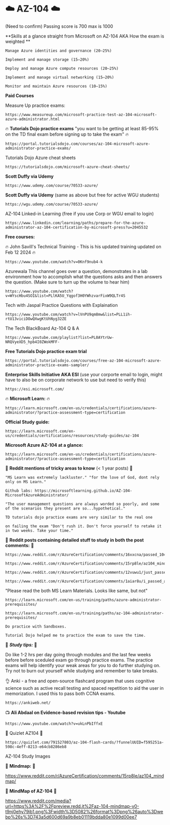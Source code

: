 # ☁️ AZ-104 ☁️

(Need to confirm) Passing score is 700 max is 1000

**Skills at a glance straight from Microsoft on AZ-104 AKA How the exam is weighted **

    Manage Azure identities and governance (20–25%)

    Implement and manage storage (15–20%)

    Deploy and manage Azure compute resources (20–25%)

    Implement and manage virtual networking (15–20%)

    Monitor and maintain Azure resources (10–15%)


**Paid Courses**

Measure Up practice exams:

    https://www.measureup.com/microsoft-practice-test-az-104-microsoft-azure-administrator.html

:fire: **Tutorials Dojo practice exams** "you want to be getting at least 85-95% on the TD final exam before signing up to take the exam" :fire: 

    https://portal.tutorialsdojo.com/courses/az-104-microsoft-azure-administrator-practice-exams/

Tutorials Dojo Azure cheat sheets

    https://tutorialsdojo.com/microsoft-azure-cheat-sheets/

**Scott Duffy via Udemy**

    https://www.udemy.com/course/70533-azure/

**Scott Duffy via Udemy** (same as above but free for active WGU students)

    https://wgu.udemy.com/course/70533-azure/

AZ-104 Linked-in Learning (free if you use Corp or WGU email to login)

    https://www.linkedin.com/learning/paths/prepare-for-the-azure-administrator-az-104-certification-by-microsoft-press?u=2045532

**Free courses:**

:fire: John Savill's Technical Training - This is his updated training updated on Feb 12 2024 :fire: 

    https://www.youtube.com/watch?v=0Knf9nub4-k

Azurewala This channel goes over a question, demonstrates in a lab environment how to accomplish what the questions asks and then answers the question. (Make sure to turn up the volume to hear him)

    https://www.youtube.com/watch?v=WYscHbu4SOI&list=PLlKA5U_Yqgof3H0YWhzvarFixW9QLTr4S


Tech with Jaspal Practice Questions with Explaination

    https://www.youtube.com/watch?v=lVnPU9qm8mw&list=PLL1ih-rtU13viciDOwQXwgKtUhNyg32ZE

The Tech BlackBoard Az-104 Q & A 

    https://www.youtube.com/playlist?list=PL0AYtrUw-NRQVyeXD5_hpb4I0ZWokMFF-

 **Free Tutorials Dojo practice exam trial** 

    https://portal.tutorialsdojo.com/courses/free-az-104-microsoft-azure-administrator-practice-exams-sampler/

**Enterprise Skills Initiative AKA ESI** (use your corporte email to login, might have to also be on corporate network to use but need to verify this)

    https://esi.microsoft.com/

:fire: **Microsoft Learn:** :fire: 

    https://learn.microsoft.com/en-us/credentials/certifications/azure-administrator/?practice-assessment-type=certification

**Official Study guide:**

    https://learn.microsoft.com/en-us/credentials/certifications/resources/study-guides/az-104

**Microsoft Azure AZ-104 at a glance:**

    https://learn.microsoft.com/en-us/credentials/certifications/azure-administrator/?practice-assessment-type=certification

🚧 **Reddit mentions of tricky areas to know** (< 1 year posts) 🚧

    "MS Learn was extremely lackluster." "for the love of God, dont rely only on MS Learn."
    
    Github labs: https://microsoftlearning.github.io/AZ-104-MicrosoftAzureAdministrator/

    "The user management questions are always worded so poorly, and some of the scenarios they present are so...hypothetical."

    TD tutorials dojo practice exams are very similar to the real one
    
    on failing the exam "Don't rush it. Don't force yourself to retake it in two weeks. Take your time."  

🚧 **Reddit posts containing detailed stuff to study in both the post comments:** 🚧
     
    https://www.reddit.com/r/AzureCertification/comments/16xxcna/passed_104_with_927/

    https://www.reddit.com/r/AzureCertification/comments/15rp8le/az104_mindmap/

    https://www.reddit.com/r/AzureCertification/comments/12vuwu1/just_passed_az900_and_az104_in_3_months/

    https://www.reddit.com/r/AzureCertification/comments/1aiar8u/i_passed_az104_some_thoughts/


"Please read the both MS Learn Materials. Looks like same, but not"

    https://learn.microsoft.com/en-us/training/paths/azure-administrator-prerequisites/
    
    https://learn.microsoft.com/en-us/training/paths/az-104-administrator-prerequisites/
    
    Do practice with Sandboxes.
    
    Tutorial Dojo helped me to practice the exam to save the time.

🚧 ***Study tips:*** 🚧

Do like 1-2 hrs per day going through modules and the last few weeks before before sceduled exam go through practice exams. 
The practice exams will help identify your weak areas for you to do further studying on. Try not to burn out yourself while studying and remember to take breaks.


👌 Anki - a free and open-source flashcard program that uses cognitive science such as active recall testing and spaced repetition to aid the user in memorization.  I used this to pass both CCNA exams.

    https://ankiweb.net/

📺 **Ali Abdaal on Evidence-based revision tips - Youtube**

    https://www.youtube.com/watch?v=ukLnPbIffxE

🚧 Quizlet AZ104 🚧

    https://quizlet.com/791527803/az-104-flash-cards/?funnelUUID=f595251a-598c-4eff-8213-e64cb8286eb8

AZ-104 Study Images
    
🚧 **Mindmap:** 🚧

https://www.reddit.com/r/AzureCertification/comments/15rp8le/az104_mindmap/
    
🚧 **MindMap of AZ-104** 🚧

https://www.reddit.com/media?url=https%3A%2F%2Fpreview.redd.it%2Faz-104-mindmap-v0-t9nj0ehy79ib1.png%3Fwidth%3D5082%26format%3Dpng%26auto%3Dwebp%26s%3D743a5d600d69a9b8eb01119bdda80e1099d00ee7
    
    
